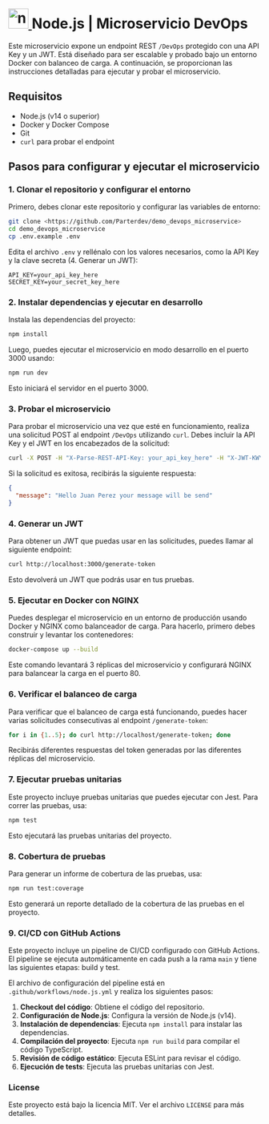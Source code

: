 # <a href="https://nodejs.org/es/" target="_blank"> <img src="https://www.vectorlogo.zone/logos/nodejs/nodejs-icon.svg" alt="nodejs" width="40" height="40"/> </a> Node.js | Microservicio DevOps

Este microservicio expone un endpoint REST `/DevOps` protegido con una API Key y un JWT. Está diseñado para ser escalable y probado bajo un entorno Docker con balanceo de carga. A continuación, se proporcionan las instrucciones detalladas para ejecutar y probar el microservicio.

## Requisitos

- Node.js (v14 o superior)
- Docker y Docker Compose
- Git
- `curl` para probar el endpoint

## Pasos para configurar y ejecutar el microservicio

### 1. Clonar el repositorio y configurar el entorno

Primero, debes clonar este repositorio y configurar las variables de entorno:

```bash
git clone <https://github.com/Parterdev/demo_devops_microservice>
cd demo_devops_microservice
cp .env.example .env
```

Edita el archivo `.env` y rellénalo con los valores necesarios, como la API Key y la clave secreta (4. Generar un JWT):

```plaintext
API_KEY=your_api_key_here
SECRET_KEY=your_secret_key_here
```

### 2. Instalar dependencias y ejecutar en desarrollo

Instala las dependencias del proyecto:

```bash
npm install
```

Luego, puedes ejecutar el microservicio en modo desarrollo en el puerto 3000 usando:

```bash
npm run dev
```

Esto iniciará el servidor en el puerto 3000.

### 3. Probar el microservicio

Para probar el microservicio una vez que esté en funcionamiento, realiza una solicitud POST al endpoint `/DevOps` utilizando `curl`. Debes incluir la API Key y el JWT en los encabezados de la solicitud:

```bash
curl -X POST -H "X-Parse-REST-API-Key: your_api_key_here" -H "X-JWT-KWY: <your_jwt_token_here>" -H "Content-Type: application/json" -d '{"message":"This is a test", "to":"Juan Perez", "from":"Rita Asturia", "timeToLifeSec":45}' http://localhost:3000/DevOps
```

Si la solicitud es exitosa, recibirás la siguiente respuesta:

```json
{
  "message": "Hello Juan Perez your message will be send"
}
```

### 4. Generar un JWT

Para obtener un JWT que puedas usar en las solicitudes, puedes llamar al siguiente endpoint:

```bash
curl http://localhost:3000/generate-token
```

Esto devolverá un JWT que podrás usar en tus pruebas.

### 5. Ejecutar en Docker con NGINX

Puedes desplegar el microservicio en un entorno de producción usando Docker y NGINX como balanceador de carga. Para hacerlo, primero debes construir y levantar los contenedores:

```bash
docker-compose up --build
```

Este comando levantará 3 réplicas del microservicio y configurará NGINX para balancear la carga en el puerto 80.

### 6. Verificar el balanceo de carga

Para verificar que el balanceo de carga está funcionando, puedes hacer varias solicitudes consecutivas al endpoint `/generate-token`:

```bash
for i in {1..5}; do curl http://localhost/generate-token; done
```

Recibirás diferentes respuestas del token generadas por las diferentes réplicas del microservicio.

### 7. Ejecutar pruebas unitarias

Este proyecto incluye pruebas unitarias que puedes ejecutar con Jest. Para correr las pruebas, usa:

```bash
npm test
```

Esto ejecutará las pruebas unitarias del proyecto.

### 8. Cobertura de pruebas

Para generar un informe de cobertura de las pruebas, usa:

```bash
npm run test:coverage
```

Esto generará un reporte detallado de la cobertura de las pruebas en el proyecto.

### 9. CI/CD con GitHub Actions

Este proyecto incluye un pipeline de CI/CD configurado con GitHub Actions. El pipeline se ejecuta automáticamente en cada push a la rama `main` y tiene las siguientes etapas: build y test.

El archivo de configuración del pipeline está en `.github/workflows/node.js.yml` y realiza los siguientes pasos:

1. **Checkout del código**: Obtiene el código del repositorio.
2. **Configuración de Node.js**: Configura la versión de Node.js (v14).
3. **Instalación de dependencias**: Ejecuta `npm install` para instalar las dependencias.
4. **Compilación del proyecto**: Ejecuta `npm run build` para compilar el código TypeScript.
5. **Revisión de código estático**: Ejecuta ESLint para revisar el código.
6. **Ejecución de tests**: Ejecuta las pruebas unitarias con Jest.

### License

Este proyecto está bajo la licencia MIT. Ver el archivo `LICENSE` para más detalles.

